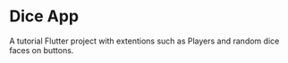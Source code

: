 # Dice App

A tutorial Flutter project with extentions such as Players and random dice faces on buttons.
